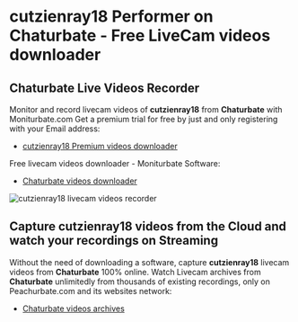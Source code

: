 # cutzienray18 Performer on Chaturbate - Free LiveCam videos downloader

## Chaturbate Live Videos Recorder

Monitor and record livecam videos of **cutzienray18** from **Chaturbate** with Moniturbate.com
Get a premium trial for free by just and only registering with your Email address:
* [cutzienray18 Premium videos downloader](https://moniturbate.com/request-demo-licence-key.html)

Free livecam videos downloader - Moniturbate Software:
* [Chaturbate videos downloader](https://moniturbate.com/moniturbate-download-software.html)

![cutzienray18 livecam videos recorder](https://peachurnet.com/templates/moniturbate-software.png)


## Capture cutzienray18 videos from the Cloud and watch your recordings on Streaming

Without the need of downloading a software, capture **cutzienray18** livecam videos from **Chaturbate** 100% online.
Watch Livecam archives from **Chaturbate** unlimitedly from thousands of existing recordings, only on Peachurbate.com and its websites network:
* [Chaturbate videos archives](https://peachurnet.com/)